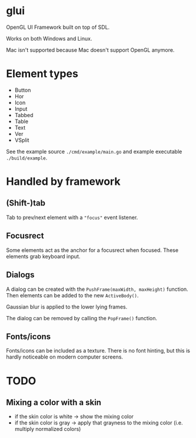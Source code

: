 # glui
OpenGL UI Framework built on top of SDL.

Works on both Windows and Linux.

Mac isn't supported because Mac doesn't support OpenGL anymore.

# Element types

* Button
* Hor
* Icon
* Input
* Tabbed
* Table
* Text
* Ver
* VSplit

See the example source `./cmd/example/main.go` and example executable `./build/example`.

# Handled by framework

## (Shift-)tab
Tab to prev/next element with a `"focus"` event listener.

## Focusrect
Some elements act as the anchor for a focusrect when focused. These elements grab keyboard input.

## Dialogs
A dialog can be created with the `PushFrame(maxWidth, maxHeight)` function. Then elements can be added to the new `ActiveBody()`. 

Gaussian blur is applied to the lower lying frames.

The dialog can be removed by calling the `PopFrame()` function.

## Fonts/icons
Fonts/icons can be included as a texture. There is no font hinting, but this is hardly noticeable on modern computer screens.

# TODO

## Mixing a color with a skin
* if the skin color is white -> show the mixing color
* if the skin color is gray -> apply that grayness to the mixing color (i.e. multiply normalized colors)
